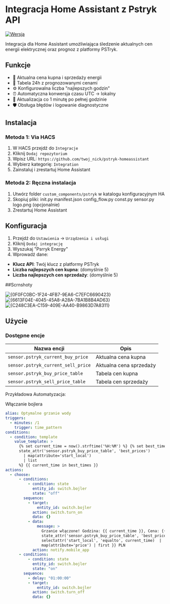 # Integracja Home Assistant z Pstryk API

[![Wersja](https://img.shields.io/badge/wersja-1.2.1-blue)](https://github.com/twoj_nick/pstryk-homeassistant)

Integracja dla Home Assistant umożliwiająca śledzenie aktualnych cen energii elektrycznej oraz prognoz z platformy PSTryk.

## Funkcje
- 🔌 Aktualna cena kupna i sprzedaży energii
- 📅 Tabela 24h z prognozowanymi cenami
- ⚙️ Konfigurowalna liczba "najlepszych godzin"
- ⏰ Automatyczna konwersja czasu UTC → lokalny
- 🔄 Aktualizacja co 1 minutę po pełnej godzinie
- 🛡️ Obsługa błędów i logowanie diagnostyczne

## Instalacja

### Metoda 1: Via HACS
1. W HACS przejdź do `Integracje`
2. Kliknij `Dodaj repozytorium`
3. Wpisz URL: `https://github.com/twoj_nick/pstryk-homeassistant`
4. Wybierz kategorię: `Integration`
5. Zainstaluj i zrestartuj Home Assistant

### Metoda 2: Ręczna instalacja
1. Utwórz folder `custom_components/pstryk` w katalogu konfiguracyjnym HA
2. Skopiuj pliki:
init.py
manifest.json
config_flow.py
const.py
sensor.py
logo.png (opcjonalnie)
3. Zrestartuj Home Assistant

## Konfiguracja
1. Przejdź do `Ustawienia` → `Urządzenia i usługi`
2. Kliknij `Dodaj integrację`
3. Wyszukaj "Psrryk Energy"
4. Wprowadź dane:
- **Klucz API**: Twój klucz z platformy PSTryk
- **Liczba najlepszych cen kupna**: (domyślnie 5)
- **Liczba najlepszych cen sprzedaży**: (domyślnie 5)

##Scrnshoty

![{0F0FC0BC-1F24-4FB7-9EA6-C7EFC6690423}](https://github.com/user-attachments/assets/9e9e0d7a-5394-4843-92a7-fd692f7d4fbb)
![{6613F04E-4045-45A8-A28A-7BA1B8B4AD63}](https://github.com/user-attachments/assets/3edc2ad0-cdd1-46b0-aa58-27ea94bfdd26)
![{C248C3EA-C159-409E-AA40-B9863D7A8311}](https://github.com/user-attachments/assets/48e41d6b-04ae-4f67-b704-7c046646ba11)


## Użycie
### Dostępne encje
| Nazwa encji                          | Opis                          |
|--------------------------------------|-------------------------------|
| `sensor.pstryk_current_buy_price`    | Aktualna cena kupna           |
| `sensor.pstryk_current_sell_price`   | Aktualna cena sprzedaży       |
| `sensor.pstryk_buy_price_table`      | Tabela cen kupna              |
| `sensor.pstryk_sell_price_table`     | Tabela cen sprzedaży          |

Przykładowa Automatyzacja:

Włączanie bojlera

```yaml
alias: Optymalne grzanie wody
triggers:
  - minutes: /1
    trigger: time_pattern
conditions:
  - condition: template
    value_template: >
      {% set current_time = now().strftime('%H:%M') %} {% set best_times =
      state_attr('sensor.pstryk_buy_price_table', 'best_prices') 
        | map(attribute='start_local') 
        | list 
      %} {{ current_time in best_times }}
actions:
  - choose:
      - conditions:
          - condition: state
            entity_id: switch.bojler
            state: "off"
        sequence:
          - target:
              entity_id: switch.bojler
            action: switch.turn_on
            data: {}
          - data:
              message: >
                Grzanie włączone! Godzina: {{ current_time }}, Cena: {{
                state_attr('sensor.pstryk_buy_price_table', 'best_prices')  |
                selectattr('start_local', 'equalto', current_time)  |
                map(attribute='price') | first }} PLN
            action: notify.mobile_app
      - conditions:
          - condition: state
            entity_id: switch.bojler
            state: "on"
        sequence:
          - delay: "01:00:00"
          - target:
              entity_id: switch.bojler
            action: switch.turn_off
            data: {}

